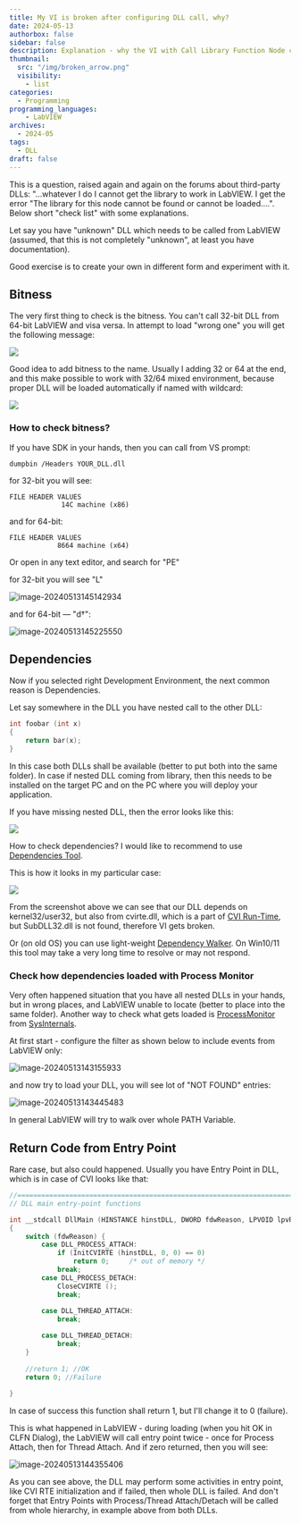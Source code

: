 ```yaml
---
title: My VI is broken after configuring DLL call, why?
date: 2024-05-13
authorbox: false
sidebar: false
description: Explanation - why the VI with Call Library Function Node could be broken
thumbnail:
  src: "/img/broken_arrow.png"
  visibility:
    - list
categories:
  - Programming
programming_languages:
    - LabVIEW
archives:
  - 2024-05
tags:
  - DLL
draft: false
---
```

This is a question, raised again and again on the forums about third-party DLLs: "...whatever I do I cannot get the library to work in LabVIEW. I get the error "The library for this node cannot be found or cannot be loaded....". Below short "check list" with some explanations.
<!--more-->
Let say you have "unknown" DLL which needs to be called from LabVIEW (assumed, that this is not completely "unknown", at least you have documentation).

Good exercise is to create your own in different form and experiment with it.

## Bitness

The very first thing to check is the bitness. You can't call 32-bit DLL from 64-bit LabVIEW and visa versa. In attempt to load "wrong one" you will get the following message:

![](assets/Screenshot_2024-05-13_14.08.22.png)

Good idea to add bitness to the name. Usually I adding 32 or 64 at the end, and this make possible to work with 32/64 mixed environment, because proper DLL will be loaded automatically if named with wildcard:

![](assets/Screenshot_2024-05-13_14.16.55.png)

### How to check bitness?

If you have SDK in your hands, then you can call from VS prompt:

```
dumpbin /Headers YOUR_DLL.dll
```

for 32-bit you will see:

```
FILE HEADER VALUES
             14C machine (x86)
```

and for 64-bit:

```
FILE HEADER VALUES
            8664 machine (x64)
```

Or open in any text editor, and search for "PE"

for 32-bit you will see "L"

![image-20240513145142934](assets/image-20240513145142934.png)

and for 64-bit — "d†":

![image-20240513145225550](assets/image-20240513145225550.png)

## Dependencies

Now if you selected right Development Environment, the next common reason is Dependencies.

Let say somewhere in the DLL you have nested call to the other DLL:

```c
int foobar (int x)
{
	return bar(x);
}
```

In this case both DLLs shall be available (better to put both into the same folder). In case if nested DLL coming from library, then this needs to be installed on the target PC and on the PC where you will deploy your application.

If you have missing nested DLL, then the error looks like this:

![](assets/Screenshot_2024-05-13_14.21.26.png)

How to check dependencies? I would like to recommend to use [Dependencies Tool](https://github.com/lucasg/Dependencies).

This is how it looks in my particular case:

![](assets/Screenshot_2024-05-13_14.25.16.png)

From the screenshot above we can see that our DLL depends on kernel32/user32, but also from cvirte.dll, which is a part of [CVI Run-Time](https://www.ni.com/en/support/downloads/software-products/download.labwindows-cvi-runtime.html#352886), but SubDLL32.dll is not found, therefore VI gets broken.

Or (on old OS) you can use light-weight  [Dependency Walker](https://www.dependencywalker.com). On Win10/11 this tool may take a very long time to resolve or may not respond.

### Check how dependencies loaded with Process Monitor 

Very often happened situation that you have all nested DLLs in your hands, but in wrong places, and LabVIEW unable to locate (better to place into the same folder). Another way to check what gets loaded is [ProcessMonitor](https://learn.microsoft.com/en-us/sysinternals/downloads/procmon) from [SysInternals](https://learn.microsoft.com/en-us/sysinternals/).

At first start - configure the filter as shown below to include events from LabVIEW only:

![image-20240513143155933](assets/image-20240513143155933.png)

and now try to load your DLL, you will see lot of "NOT FOUND" entries:

![image-20240513143445483](assets/image-20240513143445483.png)

In general LabVIEW will try to walk over whole PATH Variable.

## Return Code from Entry Point

Rare case, but also could happened. Usually you have Entry Point in DLL, which is in case of CVI looks like that:

```c
//==============================================================================
// DLL main entry-point functions

int __stdcall DllMain (HINSTANCE hinstDLL, DWORD fdwReason, LPVOID lpvReserved)
{
	switch (fdwReason) {
		case DLL_PROCESS_ATTACH:
			if (InitCVIRTE (hinstDLL, 0, 0) == 0)
				return 0;	  /* out of memory */
			break;
		case DLL_PROCESS_DETACH:
			CloseCVIRTE ();
			break;
			
		case DLL_THREAD_ATTACH:
			break;

		case DLL_THREAD_DETACH:
			break;
	}
	
	//return 1; //OK
	return 0; //Failure
	
}
```

In case of success this function shall return 1, but I'll change it to 0 (failure).

This is what happened in LabVIEW - during loading (when you hit OK in CLFN Dialog), the LabVIEW will call entry point twice - once for Process Attach, then for Thread Attach. And if zero returned, then you will see:

![image-20240513144355406](assets/image-20240513144355406.png)

As you can see above, the DLL may perform some activities in entry point, like CVI RTE initialization and if failed, then whole DLL is failed. And don't forget that Entry Points with Process/Thread Attach/Detach will be called from whole hierarchy, in example above from both DLLs.

